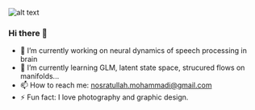 ![alt text](http://url/to/img.png)
### Hi there 👋

- 🔭 I’m currently working on neural dynamics of speech processing in brain
- 🌱 I’m currently learning GLM, latent state space, strucured flows on manifolds...
- 📫 How to reach me: nosratullah.mohammadi@gmail.com
- ⚡ Fun fact: I love photography and graphic design.
